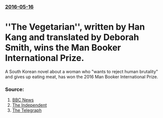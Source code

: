 ### [2016-05-16](/news/2016/05/16/index.md)

#  ''The Vegetarian'', written by Han Kang and translated by Deborah Smith, wins the Man Booker International Prize.  

A South Korean novel about a woman who &quot;wants to reject human brutality&quot; and gives up eating meat, has won the 2016 Man Booker International Prize.


### Source:

1. [BBC News](http://www.bbc.co.uk/news/entertainment-arts-36303604)
2. [The Independent](http://www.independent.co.uk/arts-entertainment/books/news/man-booker-international-2016-han-kang-and-british-translator-win-prize-for-the-vegetarian-a7032911.html)
3. [The Telegraph](http://www.telegraph.co.uk/news/2016/05/16/briton-wins-man-booker-international-prize-for-korean-translatio/)
